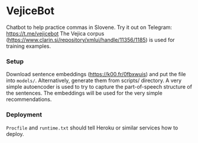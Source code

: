 # VejiceBot

Chatbot to help practice commas in Slovene. Try it out on Telegram: https://t.me/vejicebot
The Vejica corpus (https://www.clarin.si/repository/xmlui/handle/11356/1185) is used for training examples.

### Setup

Download sentence embeddings (https://k00.fr/0fbxwuis) and put the file into `models/`.
Alternatively, generate them from scripts/ directory. A very simple autoencoder is used to try to capture the part-of-speech structure of the sentences.
The embeddings will be used for the very simple recommendations.

### Deployment

`Procfile` and `runtime.txt` should tell Heroku or similar services how to deploy.


